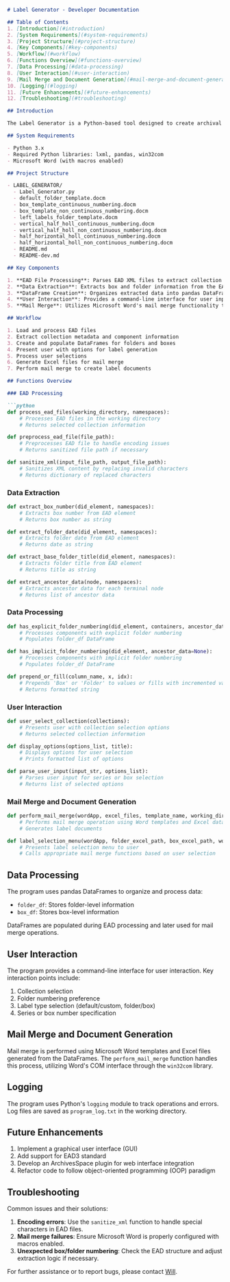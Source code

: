 
```markdown
# Label Generator - Developer Documentation

## Table of Contents
1. [Introduction](#introduction)
2. [System Requirements](#system-requirements)
3. [Project Structure](#project-structure)
4. [Key Components](#key-components)
5. [Workflow](#workflow)
6. [Functions Overview](#functions-overview)
7. [Data Processing](#data-processing)
8. [User Interaction](#user-interaction)
9. [Mail Merge and Document Generation](#mail-merge-and-document-generation)
10. [Logging](#logging)
11. [Future Enhancements](#future-enhancements)
12. [Troubleshooting](#troubleshooting)

## Introduction

The Label Generator is a Python-based tool designed to create archival box and folder labels from ArchivesSpace EAD2002 XML files. It processes EAD files, extracts relevant data, and generates Microsoft Word documents with labels using mail merge functionality.

## System Requirements

- Python 3.x
- Required Python libraries: lxml, pandas, win32com
- Microsoft Word (with macros enabled)

## Project Structure

- LABEL_GENERATOR/
  - Label_Generator.py
  - default_folder_template.docm
  - box_template_continuous_numbering.docm
  - box_template_non_continuous_numbering.docm
  - left_labels_folder_template.docm
  - vertical_half_holl_continuous_numbering.docm
  - vertical_half_holl_non_continuous_numbering.docm
  - half_horizontal_holl_continuous_numbering.docm
  - half_horizontal_holl_non_continuous_numbering.docm
  - README.md
  - README-dev.md

## Key Components

1. **EAD File Processing**: Parses EAD XML files to extract collection metadata.
2. **Data Extraction**: Extracts box and folder information from the EAD structure.
3. **DataFrame Creation**: Organizes extracted data into pandas DataFrames.
4. **User Interaction**: Provides a command-line interface for user input and selection.
5. **Mail Merge**: Utilizes Microsoft Word's mail merge functionality to generate label documents.

## Workflow

1. Load and process EAD files
2. Extract collection metadata and component information
3. Create and populate DataFrames for folders and boxes
4. Present user with options for label generation
5. Process user selections
6. Generate Excel files for mail merge
7. Perform mail merge to create label documents

## Functions Overview

### EAD Processing

```python
def process_ead_files(working_directory, namespaces):
    # Processes EAD files in the working directory
    # Returns selected collection information

def preprocess_ead_file(file_path):
    # Preprocesses EAD file to handle encoding issues
    # Returns sanitized file path if necessary

def sanitize_xml(input_file_path, output_file_path):
    # Sanitizes XML content by replacing invalid characters
    # Returns dictionary of replaced characters
```

### Data Extraction

```python
def extract_box_number(did_element, namespaces):
    # Extracts box number from EAD element
    # Returns box number as string

def extract_folder_date(did_element, namespaces):
    # Extracts folder date from EAD element
    # Returns date as string

def extract_base_folder_title(did_element, namespaces):
    # Extracts folder title from EAD element
    # Returns title as string

def extract_ancestor_data(node, namespaces):
    # Extracts ancestor data for each terminal node
    # Returns list of ancestor data
```

### Data Processing

```python
def has_explicit_folder_numbering(did_element, containers, ancestor_data=None):
    # Processes components with explicit folder numbering
    # Populates folder_df DataFrame

def has_implicit_folder_numbering(did_element, ancestor_data=None):
    # Processes components with implicit folder numbering
    # Populates folder_df DataFrame

def prepend_or_fill(column_name, x, idx):
    # Prepends 'Box' or 'Folder' to values or fills with incremented values
    # Returns formatted string
```

### User Interaction

```python
def user_select_collection(collections):
    # Presents user with collection selection options
    # Returns selected collection information

def display_options(options_list, title):
    # Displays options for user selection
    # Prints formatted list of options

def parse_user_input(input_str, options_list):
    # Parses user input for series or box selection
    # Returns list of selected options
```

### Mail Merge and Document Generation

```python
def perform_mail_merge(wordApp, excel_files, template_name, working_directory):
    # Performs mail merge operation using Word templates and Excel data
    # Generates label documents

def label_selection_menu(wordApp, folder_excel_path, box_excel_path, working_directory, folder_numbering_preference, folders_already_numbered, collection_name):
    # Presents label selection menu to user
    # Calls appropriate mail merge functions based on user selection
```

## Data Processing

The program uses pandas DataFrames to organize and process data:

- `folder_df`: Stores folder-level information
- `box_df`: Stores box-level information

DataFrames are populated during EAD processing and later used for mail merge operations.

## User Interaction

The program provides a command-line interface for user interaction. Key interaction points include:

1. Collection selection
2. Folder numbering preference
3. Label type selection (default/custom, folder/box)
4. Series or box number specification

## Mail Merge and Document Generation

Mail merge is performed using Microsoft Word templates and Excel files generated from the DataFrames. The `perform_mail_merge` function handles this process, utilizing Word's COM interface through the `win32com` library.

## Logging

The program uses Python's `logging` module to track operations and errors. Log files are saved as `program_log.txt` in the working directory.

## Future Enhancements

1. Implement a graphical user interface (GUI)
2. Add support for EAD3 standard
3. Develop an ArchivesSpace plugin for web interface integration
4. Refactor code to follow object-oriented programming (OOP) paradigm

## Troubleshooting

Common issues and their solutions:

1. **Encoding errors**: Use the `sanitize_xml` function to handle special characters in EAD files.
2. **Mail merge failures**: Ensure Microsoft Word is properly configured with macros enabled.
3. **Unexpected box/folder numbering**: Check the EAD structure and adjust extraction logic if necessary.

For further assistance or to report bugs, please contact [Will](mailto:william.nyarko@yale.edu).
```
